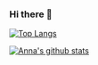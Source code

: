 ### Hi there 👋

[![Top Langs](https://github-readme-stats.vercel.app/api/top-langs/?username=annasmith370&layout=compact&theme=vue)](https://github.com/anuraghazra/github-readme-stats)


[![Anna's github stats](https://github-readme-stats.vercel.app/api?username=annasmith370&hide=issues&count_private=true&theme=vue)](https://github.com/anuraghazra/github-readme-stats)
